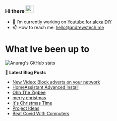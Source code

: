 ### Hi there <a href="https://www.gautamkrishnar.com/"><img src="https://media.giphy.com/media/hvRJCLFzcasrR4ia7z/giphy.gif" width="25px"></a>

<!--
**andrewstech/andrewstech** is a ✨ _special_ ✨ repository because its `README.md` (this file) appears on your GitHub profile.

Here are some ideas to get you started:

-->

- 🔭 I’m currently working on [Youtube for alexa DIY](https://github.com/unofficial-skills/DIY-youtube-for-alexa)
- 📫 How to reach me: hello@andrewstech.me

# What Ive been up to

![Anurag's GitHub stats](https://github-readme-stats.vercel.app/api?username=andrewstech&show_icons=true)

📕 **Latest Blog Posts**
<!-- BLOG-POST-LIST:START -->
- [New Video: Block adverts on your network](https://andrewstech.me/new-video-block-adverts-on-your-network/)
- [HomeAssistant Advanced Install](https://andrewstech.me/homeassistant-advanced-install/)
- [Ohh The Zigbee](https://andrewstech.me/ohh-the-zigbee/)
- [merry christmas](https://andrewstech.me/merry-christmas/)
- [It's Christmas Time](https://andrewstech.me/its-christmas-time/)
- [Project Ideas](https://andrewstech.me/project-ideas/)
- [Beat Covid With Computers](https://andrewstech.me/folding-covid/)
<!-- BLOG-POST-LIST:END -->

